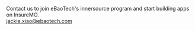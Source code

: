 Contact us to join eBaoTech's innersource program and start building apps on InsureMO.  
jackie.xiao@ebaotech.com
